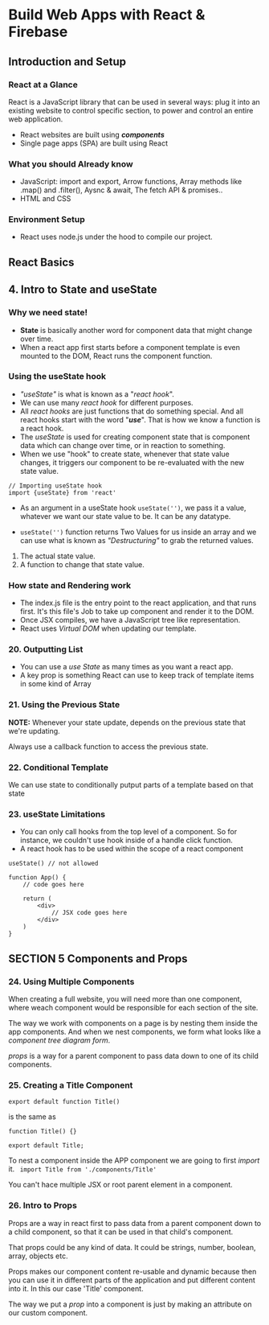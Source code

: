# Build Web Apps with React & Firebase
## Introduction and Setup
### React at a Glance
React is a JavaScript library that can be used in several ways: plug it into an existing website to control specific section, to power and control an entire web application.

+ React websites are built using ***components***
+ Single page apps (SPA) are built using React

### What you should Already know
- JavaScript: import and export, Arrow functions, Array methods like .map() and .filter(), Aysnc & await, The fetch API & promises..
- HTML and CSS

### Environment Setup
- React uses node.js under the hood to compile our project.

## React Basics


## 4. Intro to State and useState
### Why we need state!
+ **State** is basically another word for component data that might change over time.
+ When a react app first starts before a component template is even mounted to the DOM, React runs the component function.

### Using the useState hook
+ *"useState"* is what is known as a "*react hook*". 
+ We can use many *react hook* for different purposes.
+ All *react hooks* are just functions that do something special. And all react hooks start with the word "***use***". That is how we know a function is a react hook.
+ The *useState* is used for creating component state that is component data which can change over time, or in reaction to something.
+ When we use "hook" to create state, whenever that state value changes, it triggers our component to be re-evaluated with the new state value.

```
// Importing useState hook
import {useState} from 'react'
```

+ As an argument in a useState hook <code>useState('')</code>, we pass it a value, whatever we want our state value to be. It can be any datatype.

+ <code>useState('')</code> function returns Two Values for us inside an array and we can use what is known as *"Destructuring"* to grab the returned values.
1. The actual state value.
2. A function to change that state value.

### How state and Rendering work
+ The index.js file is the entry point to the react application, and that runs first. It's this file's Job to take up component and render it to the DOM.
+ Once JSX compiles, we have a JavaScript tree like representation.
+ React uses *Virtual DOM* when updating our template.

### 20. Outputting List
+ You can use a *use State* as many times as you want a react app.
+ A key prop is something React can use to keep track of template items in some kind of Array

### 21. Using the Previous State
**NOTE:** Whenever your state update, depends on the previous state that we're updating.

Always use a callback function to access the previous state.

### 22. Conditional Template
We can use state to conditionally putput parts of a template based on that state

### 23. useState Limitations
+ You can only call hooks from the top level of a component. So for instance, we couldn't use hook inside of a handle click function.
+ A react hook has to be used within the scope of a react component
```
useState() // not allowed

function App() {
    // code goes here
    
    return (
        <div>
            // JSX code goes here
        </div>
    )
}
```

## SECTION 5 Components and Props

### 24. Using Multiple Components
When creating a full website, you will need more than one component, where weach component would be responsible for each section of the site.

The way we work with components on a page is by nesting them inside the app components. And when we nest components, we form what looks like a *component tree diagram form*.

*props* is a way for a parent component to pass data down to one of its child components.

### 25. Creating a Title Component
<code>export default function Title() </code> 

is the same as

```
function Title() {}

export default Title;
```

To nest a component inside the APP component we are going to first *import* it.
<code> import Title from './components/Title' </code>

You can't hace multiple JSX or root parent element in a component.

### 26. Intro to Props
Props are a way in react first to pass data from a parent component down to a child component, so that it can be used in that child's component.

That props could be any kind of data. It could be strings, number, boolean, array, objects etc.

Props makes our component content re-usable and dynamic because then you can use it in different parts of the application and put different content into it. In this our case 'Title' component.

The way we put a *prop* into a component is just by making an attribute on our custom component.

<code> <Title title="Events in your Area" /> </code>

When we pass a prop into a component, that component automatically recieves a prop object as a parameter in the function.

```
function Title(props) {
    return (
        <div>
            <h1> {props.title} </h1>
            <h2> {props.subtitle} </h2>
        </div>
    )
}
```

we can also destructure prop object.
<code> function Title({title, subtitle}) { // code goes here} </code>

### 27. React Fragment
React template must have a single parent element, else we get an error

*React fragment* is basically just like an empty tag. <code> <> // code here </> </code>

We can't use props or attributes on a short hand version of fragment.
```
<>
// JSX code goes here
</>
```

We can use props in the longer version of *React fragment*
```
<React.Fragment key={}>
    // JSX code goes here
</React.Fragment>
```

### 28. Children Props (Making a modal component)
This is another way to pass props instead of the regular way.

```
export default function Modal( {children} ) {
  return (
    <div className="modal-backdrop">
        <div className="modal">
            {children}
        </div>
    </div>
  )
}

// App.js Component
<Modal>
    <h2>10% OFF Coupon Code!!</h2>
    <p>Use the code NINJA10 at the checkout.</p>
</Modal>
```

### 29. Function as props
```
export default function Modal( {children, handleClose} ) {
  return (
    <div className="modal-backdrop">
        <div className="modal">
            {children}
            <button onClick={handleClose}> close </button>
        </div>
    </div>
  )
}
```

### 30. Show Modal Challenge
You want to make a button in the app component when you first load the page in the browser, which when usre clicks, will make the *show modal* show or display.

### 31. Portals
Portal in React is a way for us to take a component and render it somewhere else in the DOM outside the scope of its parent component.

The <code>.createPortal()</code> is a method that takes two arguements:
+ The first argument is going to be all the JSX template (because that's the thing we want to pick up and move).
+ Second argument is where in the body we want to put the template.

```
export default function Modal() {
    return ReactDOM.createPortal((
        <>
            // JSX template
        </>
    ), document.body)
}
```

### 33. Class Component Overview
A class component in React are slightly older ways of creating component.

A class component is a javaScript class, and it extends a React component class, which contains component functionality.

In a class component, we use a render method inside the class and it's that render method that needs to return the template.

In class component, we access the *props* by saying <code>this.props</code>, where the *"this"* keyword represents the component itself.

We use a constructor function in class component and set the initial state using <code>this.state</code> which is an object of state properties.

```
class Clock extends React.Component {
    constructor(props) {
        super(props)
        this.state = {
            date: new Date()
        }
    }

    render() {
        return (
            <div>
                <h1>Hello, {this.props.name} </h1>
                <h2> It is {this.state.date.toLocaleTimeString()}. </h2>
            </div>
        );
    }
}
```

## Section 6: Styling React Application
### 34. Using Global Style Sheet
Global styles are styles that are site wide and they target common elements that we use all over the site. Example, heading styles, paragraph styles, button styles, any other generic style.

In React, our global stylesheet is the <code>index.css</code>. The styles in the global stylesheet will affect all targeted elements wherever they are on the site or app.

In order to register a global stylesheet, they have to be registered in the <code>index.js</code> file which kick starts our React app.

### 35. Component Stylesheet
component stylesheets are styles that are specific to a certain component.

the benefits of splittig css into different files is that as the app get bigger and when starting to style more and more elements, it helps to keep our css more modular, cleaner, and easier to update.

**Note:** *Component specific stylesheets are also global. But the way aroind this, is to add a root calss to the parent element of each component template and then use that root class in our css files.*

### 36. Inline Styles
```
<div className = "modal" style={{
    border: "4px solid",
    broderColor: "#FF4500",
    textAlign: "center"
}}>
```

### 37. Dynamic Inline Styles
<code> borderColor: isSalesModal ? "#FF4500" : "#555", </code>

### 39. CSS Modules
CSS modules are ways we can add specific component styles sheets with a couple of big differences like what we've had before.

DIFFERENCES

+ CSS modules automatically scope your CSS rules to only apply to element in a specific component unlike *component style* that applies style globally.

+ Whenever you use a module CSS, the extension will be <code>fileStyle.module.css</code>

+ The way we import modules is different from how we import regular CSS.

## Section 7: User Input and Events
### Forms and Labels in React

### The onchange Event
It would be nice for us to able to track when a user changes the value of inputs eg. when we select a date, and when we type into the text field.

The *onChange* event can file an event handler function whenever the value inside an input field changes.